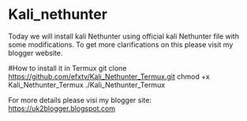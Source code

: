 # Kali_nethunter
Today we will install kali Nethunter using official kali Nethunter file with some modifications. To get more clarifications on this please visit my blogger website.

#How to install it in Termux
git clone https://github.com/efxtv/Kali_Nethunter_Termux.git
chmod +x Kali_Nethunter_Termux
./Kali_Nethunter_Termux

For more details please visi my blogger site: https://uk2blogger.blogspot.com
